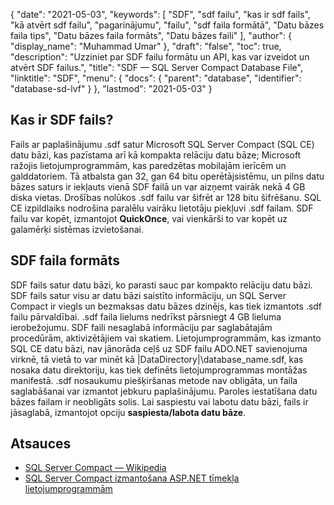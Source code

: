 {
  "date": "2021-05-03",
  "keywords": [
"SDF",
"sdf failu",
"kas ir sdf fails",
"kā atvērt sdf failu",
"pagarinājumu",
"failu",
"sdf faila formātā",
"Datu bāzes faila tips",
"Datu bāzes faila formāts",
"Datu bāzes faili"
],
  "author": {
    "display_name": "Muhammad Umar"
},
  "draft": "false",
  "toc": true,
  "description": "Uzziniet par SDF failu formātu un API, kas var izveidot un atvērt SDF failus.",
  "title": "SDF — SQL Server Compact Database File",
  "linktitle": "SDF",
  "menu": {
    "docs": {
      "parent": "database",
      "identifier": "database-sd-lvf"
}
},
  "lastmod": "2021-05-03"
}

## Kas ir SDF fails?
Fails ar paplašinājumu .sdf satur Microsoft SQL Server Compact (SQL CE) datu bāzi, kas pazīstama arī kā kompakta relāciju datu bāze; Microsoft ražojis lietojumprogrammām, kas paredzētas mobilajām ierīcēm un galddatoriem. Tā atbalsta gan 32, gan 64 bitu operētājsistēmu, un pilns datu bāzes saturs ir iekļauts vienā SDF failā un var aizņemt vairāk nekā 4 GB diska vietas. Drošības nolūkos .sdf failu var šifrēt ar 128 bitu šifrēšanu. SQL CE izpildlaiks nodrošina paralēlu vairāku lietotāju piekļuvi .sdf failam. SDF failu var kopēt, izmantojot **QuickOnce**, vai vienkārši to var kopēt uz galamērķi sistēmas izvietošanai.

## SDF faila formāts
SDF fails satur datu bāzi, ko parasti sauc par kompakto relāciju datu bāzi. SDF fails satur visu ar datu bāzi saistīto informāciju, un SQL Server Compact ir viegls un bezmaksas datu bāzes dzinējs, kas tiek izmantots .sdf failu pārvaldībai. .sdf faila lielums nedrīkst pārsniegt 4 GB lieluma ierobežojumu. SDF faili nesaglabā informāciju par saglabātajām procedūrām, aktivizētājiem vai skatiem. Lietojumprogrammām, kas izmanto SQL CE datu bāzi, nav jānorāda ceļš uz SDF failu ADO.NET savienojuma virknē, tā vietā to var minēt kā |DataDirectory|\database_name.sdf, kas nosaka datu direktoriju, kas tiek definēts lietojumprogrammas montāžas manifestā.
.sdf nosaukumu piešķiršanas metode nav obligāta, un faila saglabāšanai var izmantot jebkuru paplašinājumu. Paroles iestatīšana datu bāzes failam ir neobligāts solis. Lai saspiestu vai labotu datu bāzi, fails ir jāsaglabā, izmantojot opciju **saspiesta/labota datu bāze**.

## Atsauces

 * [SQL Server Compact — Wikipedia](https://en.wikipedia.org/wiki/SQL_Server_Compact)
 * [SQL Server Compact izmantošana ASP.NET tīmekļa lietojumprogrammām](https://learn.microsoft.com/en-us/previous-versions/aspnet/ms247257(v=vs.110))


